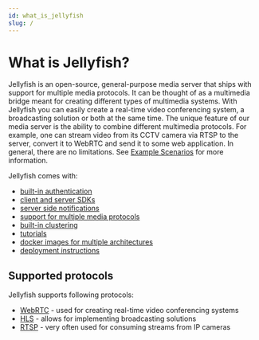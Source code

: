 ```yaml
---
id: what_is_jellyfish
slug: /
---
```


# What is Jellyfish?

Jellyfish is an open-source, general-purpose media server that ships with support for multiple media protocols.
It can be thought of as a multimedia bridge meant for creating different types of multimedia systems. 
With Jellyfish you can easily create a real-time video conferencing system, a broadcasting solution or both at the same time. 
The unique feature of our media server is the ability to combine different multimedia protocols. 
For example, one can stream video from its CCTV camera via RTSP to the server, convert it to WebRTC and send it to some web application. 
In general, there are no limitations. 
See [Example Scenarios](example_scenarios.md) for more information.

Jellyfish comes with:
* [built-in authentication](../getting_started/authentication.md)
* [client and server SDKs](../getting_started/sdks.md)
* [server side notifications](../getting_started/notifications.md)
* [support for multiple media protocols](#supported-protocols)
* [built-in clustering](../cluster.md)
* [tutorials](../tutorials/dashboard.mdx)
* [docker images for multiple architectures](https://github.com/jellyfish-dev/jellyfish/pkgs/container/jellyfish)
* [deployment instructions](../deploying/vps.md)

## Supported protocols

Jellyfish supports following protocols:
* [WebRTC](../getting_started/peers/webrtc.md) - used for creating real-time video conferencing systems
* [HLS](../getting_started/components/hls.md) - allows for implementing broadcasting solutions
* [RTSP](../getting_started/components/rtsp.md) - very often used for consuming streams from IP cameras
